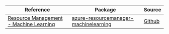 | Reference | Package | Source |
|---|---|---|
|[Resource Management - Machine Learning](resourcemanager-machinelearning-readme.md)|[azure-resourcemanager-machinelearning](https://repo1.maven.org/maven2/com/azure/resourcemanager/azure-resourcemanager-machinelearning)|[Github](https://github.com/Azure/azure-sdk-for-java/blob/main/sdk/machinelearning/azure-resourcemanager-machinelearning)|
